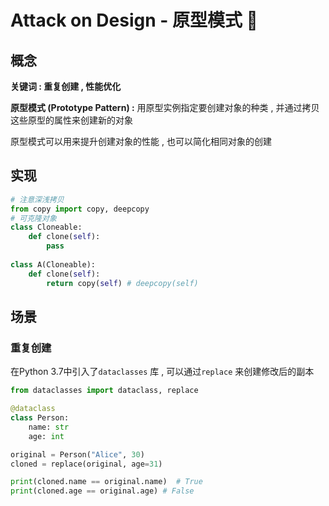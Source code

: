 # Attack on Design - 原型模式 🪼

## 概念

**关键词 : 重复创建 , 性能优化**

**原型模式 (Prototype Pattern) :** 用原型实例指定要创建对象的种类 , 并通过拷贝这些原型的属性来创建新的对象

原型模式可以用来提升创建对象的性能 , 也可以简化相同对象的创建

## 实现

```python
# 注意深浅拷贝
from copy import copy, deepcopy
# 可克隆对象
class Cloneable:
    def clone(self):
        pass
      
class A(Cloneable):
    def clone(self):
        return copy(self) # deepcopy(self)
```

## 场景

### 重复创建

在Python 3.7中引入了`dataclasses` 库 , 可以通过`replace` 来创建修改后的副本

```python
from dataclasses import dataclass, replace

@dataclass
class Person:
    name: str
    age: int

original = Person("Alice", 30)
cloned = replace(original, age=31)

print(cloned.name == original.name)  # True
print(cloned.age == original.age) # False
```
